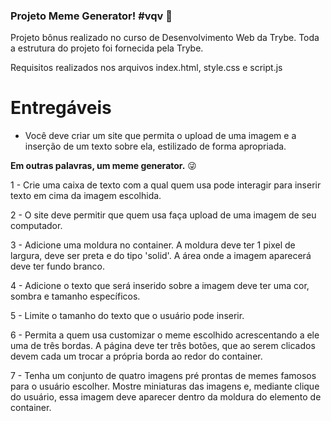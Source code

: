 ### Projeto Meme Generator! #vqv 🚀

Projeto bônus realizado no curso de Desenvolvimento Web da Trybe. 
Toda a estrutura do projeto foi fornecida pela Trybe. 

Requisitos realizados nos arquivos index.html, style.css e script.js

# Entregáveis

* Você deve criar um site que permita o upload de uma imagem e a inserção de um texto sobre ela, estilizado de forma apropriada.

 **Em outras palavras, um meme generator.** 😜

1 - Crie uma caixa de texto com a qual quem usa pode interagir para inserir texto em cima da imagem escolhida.

2 - O site deve permitir que quem usa faça upload de uma imagem de seu computador.

3 - Adicione uma moldura no container. A moldura deve ter 1 pixel de largura, deve ser preta e do tipo 'solid'. A área onde a imagem aparecerá deve ter fundo branco.

4 - Adicione o texto que será inserido sobre a imagem deve ter uma cor, sombra e tamanho específicos.

5 - Limite o tamanho do texto que o usuário pode inserir.

6 - Permita a quem usa customizar o meme escolhido acrescentando a ele uma de três bordas. A página deve ter três botões, que ao serem clicados devem cada um trocar a própria borda ao redor do container.

7 - Tenha um conjunto de quatro imagens pré prontas de memes famosos para o usuário escolher. Mostre miniaturas das imagens e, mediante clique do usuário, essa imagem deve aparecer dentro da moldura do elemento de container.
